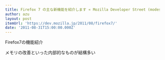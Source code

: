 ```yaml
---
title: Firefox 7 の主な新機能を紹介します « Mozilla Developer Street (modest)
author: azu
layout: post
itemUrl: 'https://dev.mozilla.jp/2011/08/firefox7/'
date: '2011-08-31T15:00:00.000Z'
---
```

Firefox7の機能紹介

メモリの改善といった内部的なものが結構多い
